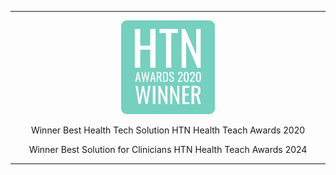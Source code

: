 ---

<p align="center">
  <a href="https://www.thehtn.co.uk/health-tech-awards-2020-live/">
    <img width="150px" src="../../_assets/_images/htn-awards-winner-2020-logo.jpg"
      alt="Best Health Solution 2020 - Health Tech Awards"
      style="box-shadow: none;" />
  </a>
</p>
<p align="center">Winner Best Health Tech Solution HTN Health Teach Awards 2020</p>
<p align="center">Winner Best Solution for Clinicians HTN Health Teach Awards 2024</p>

---